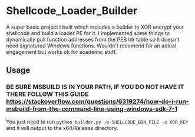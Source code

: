 # Shellcode_Loader_Builder
A super basic project I built which includes a builder to XOR encrypt your shellcode and build a loader PE for it. I implemented some things to dynamically pull function addresses from the PEB ldr table so it doesn't need signatured Windows functions. Wouldn't recomend for an actual engagement but works ok for academic stuff.

## Usage
### BE SURE MSBUILD IS IN YOUR PATH, IF YOU DO NOT HAVE IT THERE FOLLOW THIS GUIDE https://stackoverflow.com/questions/6319274/how-do-i-run-msbuild-from-the-command-line-using-windows-sdk-7-1
You just need to run ```python builder.py -b SHELLCODE_BIN_FILE -x XOR_KEY``` and it will output to the x64/Release directory. 
